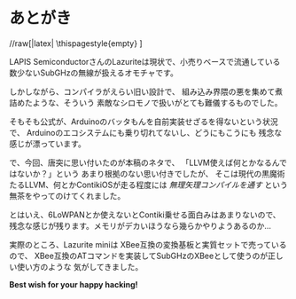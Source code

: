 
あとがき
========

//raw[|latex| \\thispagestyle{empty} ]

LAPIS SemiconductorさんのLazuriteは現状で、小売りベースで流通している
数少ないSubGHzの無線が扱えるオモチャです。

しかしながら、コンパイラがえらい旧い設計で、
組み込み界隈の悪を集めて煮詰めたような、そういう
素敵なシロモノで扱いがとても難儀するものでした。

そもそも公式が、Arduinoのバッタもんを自前実装せざるを得ないという状況で、
Arduinoのエコシステムにも乗り切れてないし、どうにもこうにも
残念な感じが漂っています。

で、今回、唐突に思い付いたのが本稿のネタで、
「LLVM使えば何とかなるんではないか？」という
あまり根拠のない思い付きでしたが、
そこは現代の黒魔術たるLLVM、何とかContikiOSが走る程度には
*無理矢理コンパイルを通す* という無茶をやってのけてくれました。

とはいえ、6LoWPANとか使えないとContiki乗せる面白みはあまりないので、
残念な感じが残ります。メモリがデカいほうなら幾らかやりようあるのか…


実際のところ、Lazurite miniは XBee互換の変換基板と実質セットで売っているので、
XBee互換のATコマンドを実装してSubGHzのXBeeとして使うのが正しい使い方のような
気がしてきました。


__Best wish for your happy hacking!__
